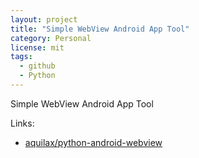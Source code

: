 ```yaml
---
layout: project
title: "Simple WebView Android App Tool"
category: Personal
license: mit
tags:
  - github
  - Python
---
```


Simple WebView Android App Tool

Links:

* [aquilax/python-android-webview](https://github.com/aquilax/python-android-webview)
